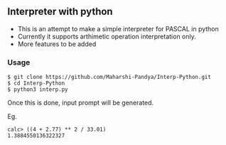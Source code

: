 ## Interpreter with python

- This is an attempt to make a simple interpreter for PASCAL in python
- Currently it supports arthimetic operation interpretation only.
- More features to be added

### Usage 

```
$ git clone https://github.com/Maharshi-Pandya/Interp-Python.git
$ cd Interp-Python
$ python3 interp.py
```
Once this is done, input prompt will be generated.

Eg.

```
calc> ((4 + 2.77) ** 2 / 33.01)
1.3884550136322327
```

